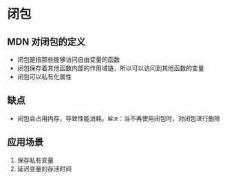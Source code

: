 # 闭包

## MDN 对闭包的定义

- 闭包是指那些能够访问自由变量的函数
- 闭包保存着其他函数内部的作用域链，所以可以访问到其他函数的变量
- 闭包可以私有化属性

## 缺点

- 闭包会占用内存，导致性能消耗。`解决`：当不再使用闭包时，对闭包进行删除

## 应用场景

1. 保存私有变量
2. 延迟变量的存活时间
